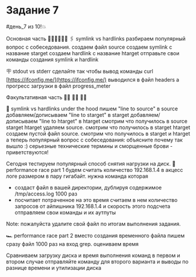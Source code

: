 # Задание 7

#день_7 из 10!💥

Основная часть 🚶‍♂️🚶‍♂️🚶‍♂️
🖇 symlink vs hardlinks
разбираем популярный вопрос с собеседования.
создаем файл source
создаем symlink c название starget
создаем hardlink c название htarget
отправьте свои команды создания symlink и hardlink

🪧 stdout vs stderr
сделайте так чтобы вывод команды curl [https://ifconfig.me/](https://ifconfig.me/)
выводился в файл headers а прогресс загрузки в файл progress_meter

Факультативная часть 🏃‍♂️ 🏃‍♂️ 🏃‍♂️

🛒 symlink vs hardlinks under the hood
пишем "line to source" в source
добавляем/дописываем "line to starget" в starget
добавляем/дописываем "line to htarget" в htarget
смотрим что получилось в source starget htarget
удаляем source. смотрим что получилось в starget htarget
создаем пустой файл source. смотрим что получилось в starget и htarget
а теперь популярный вопрос с собеседования: объясните почему так вышло :)  серьезные технические термины и сморщенные брови - приветствуются!

Сегодня тестируем популярный способ снятия нагрузки на диск.
🚙 performance race part 1
будем считать количество 192.168.1.4 в акцесс логе размером в пару гигабайт.
нужна команда  которая

- создаст файл в вашей директории, дублируя содержимое /tmp/access.log 1000 раз
- посчитает потраченное на это время
считаем в нем количество запросов от айпишника 192.168.1.4 и скорость этого подсчета
отправляем свои команды и их аутпуты

Note: пожалуйста удалите свой файл по итогам выполнения задания.

🏎 performance race part 2
вместо создания временного файла пишем сразу файл 1000 раз на вход grep. оцениваем время

Сравниваем загрузку диска и время выполнения команд в первом и втором случае
отправляйте команду для второго варианта и выводы по разнице времени и утилизации диска